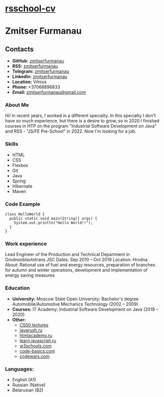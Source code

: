 # __[rsschool-cv](https://zmitserfurmanau.github.io/rsschool-cv/)__

# __Zmitser Furmanau__

## __Contacts__
- __GitHub:__ [zmitserfurmanau](https://github.com/zmitserfurmanau)
- __RSS:__ [zmitserfurmanau](https://app.rs.school/cv/zmitserfurmanau)
- __Telegram:__ [zmitserfurmanau](https://t.me/zmitserfurmanau)
- __LinkedIn:__ [zmitserfurmanau](https://www.linkedin.com/in/zmitserfurmanau/)
- __Location:__ Vilnius
- __Phone:__ +37068896833
- __Email:__ zmitserfurmanau@gmail.com

### __About Me__
Hi! In recent years, I worked in a different specialty. In this specialty I don't have so much experience, but there is a desire to grow, so in 2020 I finished courses in HTP on the program "Industrial Software Development on Java" and RSS - "JS/FE Pre-School" in 2022. Now I'm looking for a job.

### __Skills__
- HTML
- CSS
- Flexbox
- Git
- Java
- Spring
- Hibernate
- Maven

### __Code Example__
```
class HelloWorld {
  public static void main(String[] args) {
    System.out.println("Hello World!!");
  }
}
```
### __Work experience__
Lead Engineer of the Production and Technical Department in Grodnooblavtotrans JSC
Dates: Sep 2010 – Oct 2019
Location: Hrodna
About: Rational use of fuel and energy resources, preparation of branches for autumn and winter operations, development and implementation of energy saving measures

### __Education__ 
- __University:__ 
Moscow State Open University: Bachelor's degree Automobile/Automotive Mechanics Technology (2002 – 2009)
- __Courses:__
IT Academy: Industrial Software Development on Java (2019 – 2020)
- __Other:__
  - [CS50 lectures](https://www.youtube.com/channel/UCcabW7890RKJzL968QWEykA)
  - [javarush.ru](https://javarush.ru)
  - [htmlacademy.ru](https://www.htmlacademy.ru)
  - [learn.javascript.ru](https://learn.javascript.ru)
  - [w3schools.com](https://www.w3schools.com)
  - [code-basics.com](https://ru.code-basics.com)
  - [codewars.com](https://www.codewars.com)

### __Languages:__
- English (A1)
- Russian (Native)
- Belarusian (B2)